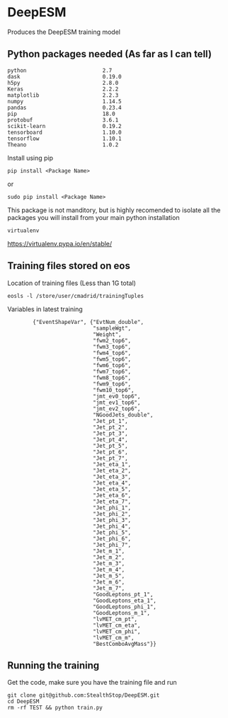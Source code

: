 # DeepESM
Produces the DeepESM training model

## Python packages needed (As far as I can tell)

```
python                        2.7
dask                          0.19.0   
h5py                          2.8.0    
Keras                         2.2.2    
matplotlib                    2.2.3    
numpy                         1.14.5   
pandas                        0.23.4   
pip                           18.0     
protobuf                      3.6.1    
scikit-learn                  0.19.2   
tensorboard                   1.10.0   
tensorflow                    1.10.1   
Theano                        1.0.2    
```
Install using pip
```
pip install <Package Name>
```
or
```
sudo pip install <Package Name>
```

This package is not manditory, but is highly recomended to isolate all the packages you will install from your main python installation
```
virtualenv
```
https://virtualenv.pypa.io/en/stable/

## Training files stored on eos

Location of training files (Less than 1G total)
```
eosls -l /store/user/cmadrid/trainingTuples
```

Variables in latest training
```
        {"EventShapeVar", {"EvtNum_double",
                           "sampleWgt",
                           "Weight",
                           "fwm2_top6", 
                           "fwm3_top6", 
                           "fwm4_top6", 
                           "fwm5_top6", 
                           "fwm6_top6", 
                           "fwm7_top6", 
                           "fwm8_top6", 
                           "fwm9_top6", 
                           "fwm10_top6", 
                           "jmt_ev0_top6", 
                           "jmt_ev1_top6", 
                           "jmt_ev2_top6",
                           "NGoodJets_double",
                           "Jet_pt_1",
                           "Jet_pt_2",
                           "Jet_pt_3",
                           "Jet_pt_4",
                           "Jet_pt_5",
                           "Jet_pt_6",
                           "Jet_pt_7",
                           "Jet_eta_1",
                           "Jet_eta_2",
                           "Jet_eta_3",
                           "Jet_eta_4",
                           "Jet_eta_5",
                           "Jet_eta_6",
                           "Jet_eta_7",
                           "Jet_phi_1",
                           "Jet_phi_2",
                           "Jet_phi_3",
                           "Jet_phi_4",
                           "Jet_phi_5",
                           "Jet_phi_6",
                           "Jet_phi_7",
                           "Jet_m_1",
                           "Jet_m_2",
                           "Jet_m_3",
                           "Jet_m_4",
                           "Jet_m_5",
                           "Jet_m_6",
                           "Jet_m_7",
                           "GoodLeptons_pt_1",
                           "GoodLeptons_eta_1",
                           "GoodLeptons_phi_1",
                           "GoodLeptons_m_1",
                           "lvMET_cm_pt",
                           "lvMET_cm_eta",
                           "lvMET_cm_phi",
                           "lvMET_cm_m",
                           "BestComboAvgMass"}}
```

## Running the training

Get the code, make sure you have the training file and run

```
git clone git@github.com:StealthStop/DeepESM.git
cd DeepESM
rm -rf TEST && python train.py
```
